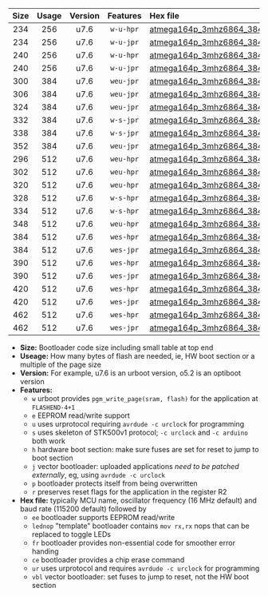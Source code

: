 |Size|Usage|Version|Features|Hex file|
|:-:|:-:|:-:|:-:|:--|
|234|256|u7.6|`w-u-hpr`|[atmega164p_3mhz6864_38400bps_ur.hex](https://raw.githubusercontent.com/stefanrueger/urboot/main/atmega164p_3mhz6864_38400bps_ur.hex)|
|234|256|u7.6|`w-u-jpr`|[atmega164p_3mhz6864_38400bps_ur_vbl.hex](https://raw.githubusercontent.com/stefanrueger/urboot/main/atmega164p_3mhz6864_38400bps_ur_vbl.hex)|
|240|256|u7.6|`w-u-hpr`|[atmega164p_3mhz6864_38400bps_lednop_ur.hex](https://raw.githubusercontent.com/stefanrueger/urboot/main/atmega164p_3mhz6864_38400bps_lednop_ur.hex)|
|240|256|u7.6|`w-u-jpr`|[atmega164p_3mhz6864_38400bps_lednop_ur_vbl.hex](https://raw.githubusercontent.com/stefanrueger/urboot/main/atmega164p_3mhz6864_38400bps_lednop_ur_vbl.hex)|
|300|384|u7.6|`weu-jpr`|[atmega164p_3mhz6864_38400bps_ee_ur_vbl.hex](https://raw.githubusercontent.com/stefanrueger/urboot/main/atmega164p_3mhz6864_38400bps_ee_ur_vbl.hex)|
|306|384|u7.6|`weu-jpr`|[atmega164p_3mhz6864_38400bps_ee_lednop_ur_vbl.hex](https://raw.githubusercontent.com/stefanrueger/urboot/main/atmega164p_3mhz6864_38400bps_ee_lednop_ur_vbl.hex)|
|324|384|u7.6|`weu-jpr`|[atmega164p_3mhz6864_38400bps_ee_lednop_fr_ur_vbl.hex](https://raw.githubusercontent.com/stefanrueger/urboot/main/atmega164p_3mhz6864_38400bps_ee_lednop_fr_ur_vbl.hex)|
|332|384|u7.6|`w-s-jpr`|[atmega164p_3mhz6864_38400bps_vbl.hex](https://raw.githubusercontent.com/stefanrueger/urboot/main/atmega164p_3mhz6864_38400bps_vbl.hex)|
|338|384|u7.6|`w-s-jpr`|[atmega164p_3mhz6864_38400bps_lednop_vbl.hex](https://raw.githubusercontent.com/stefanrueger/urboot/main/atmega164p_3mhz6864_38400bps_lednop_vbl.hex)|
|352|384|u7.6|`weu-jpr`|[atmega164p_3mhz6864_38400bps_ee_lednop_fr_ce_ur_vbl.hex](https://raw.githubusercontent.com/stefanrueger/urboot/main/atmega164p_3mhz6864_38400bps_ee_lednop_fr_ce_ur_vbl.hex)|
|296|512|u7.6|`weu-hpr`|[atmega164p_3mhz6864_38400bps_ee_ur.hex](https://raw.githubusercontent.com/stefanrueger/urboot/main/atmega164p_3mhz6864_38400bps_ee_ur.hex)|
|302|512|u7.6|`weu-hpr`|[atmega164p_3mhz6864_38400bps_ee_lednop_ur.hex](https://raw.githubusercontent.com/stefanrueger/urboot/main/atmega164p_3mhz6864_38400bps_ee_lednop_ur.hex)|
|320|512|u7.6|`weu-hpr`|[atmega164p_3mhz6864_38400bps_ee_lednop_fr_ur.hex](https://raw.githubusercontent.com/stefanrueger/urboot/main/atmega164p_3mhz6864_38400bps_ee_lednop_fr_ur.hex)|
|328|512|u7.6|`w-s-hpr`|[atmega164p_3mhz6864_38400bps.hex](https://raw.githubusercontent.com/stefanrueger/urboot/main/atmega164p_3mhz6864_38400bps.hex)|
|334|512|u7.6|`w-s-hpr`|[atmega164p_3mhz6864_38400bps_lednop.hex](https://raw.githubusercontent.com/stefanrueger/urboot/main/atmega164p_3mhz6864_38400bps_lednop.hex)|
|348|512|u7.6|`weu-hpr`|[atmega164p_3mhz6864_38400bps_ee_lednop_fr_ce_ur.hex](https://raw.githubusercontent.com/stefanrueger/urboot/main/atmega164p_3mhz6864_38400bps_ee_lednop_fr_ce_ur.hex)|
|384|512|u7.6|`wes-hpr`|[atmega164p_3mhz6864_38400bps_ee.hex](https://raw.githubusercontent.com/stefanrueger/urboot/main/atmega164p_3mhz6864_38400bps_ee.hex)|
|384|512|u7.6|`wes-jpr`|[atmega164p_3mhz6864_38400bps_ee_vbl.hex](https://raw.githubusercontent.com/stefanrueger/urboot/main/atmega164p_3mhz6864_38400bps_ee_vbl.hex)|
|390|512|u7.6|`wes-hpr`|[atmega164p_3mhz6864_38400bps_ee_lednop.hex](https://raw.githubusercontent.com/stefanrueger/urboot/main/atmega164p_3mhz6864_38400bps_ee_lednop.hex)|
|390|512|u7.6|`wes-jpr`|[atmega164p_3mhz6864_38400bps_ee_lednop_vbl.hex](https://raw.githubusercontent.com/stefanrueger/urboot/main/atmega164p_3mhz6864_38400bps_ee_lednop_vbl.hex)|
|420|512|u7.6|`wes-hpr`|[atmega164p_3mhz6864_38400bps_ee_lednop_fr.hex](https://raw.githubusercontent.com/stefanrueger/urboot/main/atmega164p_3mhz6864_38400bps_ee_lednop_fr.hex)|
|420|512|u7.6|`wes-jpr`|[atmega164p_3mhz6864_38400bps_ee_lednop_fr_vbl.hex](https://raw.githubusercontent.com/stefanrueger/urboot/main/atmega164p_3mhz6864_38400bps_ee_lednop_fr_vbl.hex)|
|462|512|u7.6|`wes-hpr`|[atmega164p_3mhz6864_38400bps_ee_lednop_fr_ce.hex](https://raw.githubusercontent.com/stefanrueger/urboot/main/atmega164p_3mhz6864_38400bps_ee_lednop_fr_ce.hex)|
|462|512|u7.6|`wes-jpr`|[atmega164p_3mhz6864_38400bps_ee_lednop_fr_ce_vbl.hex](https://raw.githubusercontent.com/stefanrueger/urboot/main/atmega164p_3mhz6864_38400bps_ee_lednop_fr_ce_vbl.hex)|

- **Size:** Bootloader code size including small table at top end
- **Useage:** How many bytes of flash are needed, ie, HW boot section or a multiple of the page size
- **Version:** For example, u7.6 is an urboot version, o5.2 is an optiboot version
- **Features:**
  + `w` urboot provides `pgm_write_page(sram, flash)` for the application at `FLASHEND-4+1`
  + `e` EEPROM read/write support
  + `u` uses urprotocol requiring `avrdude -c urclock` for programming
  + `s` uses skeleton of STK500v1 protocol; `-c urclock` and `-c arduino` both work
  + `h` hardware boot section: make sure fuses are set for reset to jump to boot section
  + `j` vector bootloader: uploaded applications *need to be patched externally*, eg, using `avrdude -c urclock`
  + `p` bootloader protects itself from being overwritten
  + `r` preserves reset flags for the application in the register R2
- **Hex file:** typically MCU name, oscillator frequency (16 MHz default) and baud rate (115200 default) followed by
  + `ee` bootloader supports EEPROM read/write
  + `lednop` "template" bootloader contains `mov rx,rx` nops that can be replaced to toggle LEDs
  + `fr` bootloader provides non-essential code for smoother error handing
  + `ce` bootloader provides a chip erase command
  + `ur` uses urprotocol and requires `avrdude -c urclock` for programming
  + `vbl` vector bootloader: set fuses to jump to reset, not the HW boot section
